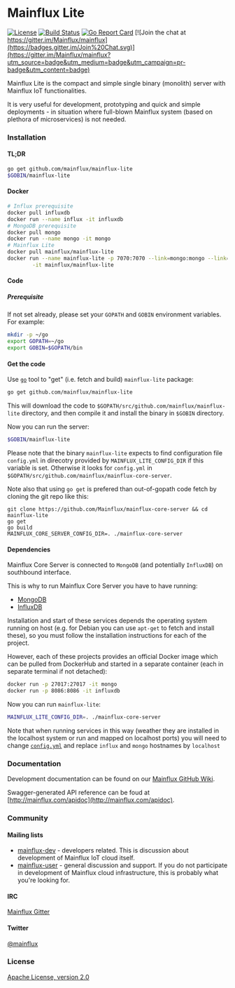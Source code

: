 # Mainflux Lite

[![License](https://img.shields.io/badge/license-Apache%20v2.0-blue.svg)](LICENSE)
[![Build Status](https://travis-ci.org/Mainflux/mainflux-core-server.svg?branch=master)](https://travis-ci.org/Mainflux/mainflux-core-server)
[![Go Report Card](https://goreportcard.com/badge/github.com/Mainflux/mainflux-lite)](https://goreportcard.com/report/github.com/Mainflux/mainflux-lite)
[![Join the chat at https://gitter.im/Mainflux/mainflux](https://badges.gitter.im/Join%20Chat.svg)](https://gitter.im/Mainflux/mainflux?utm_source=badge&utm_medium=badge&utm_campaign=pr-badge&utm_content=badge)

Mainflux Lite is the compact and simple single binary (monolith) server with Mainflux IoT functionalities.

It is very useful for development, prototyping and quick and simple deployments - in situation where full-blown Mainflux system (based on plethora of microservices) is not needed.

### Installation
#### TL;DR
```bash
go get github.com/mainflux/mainflux-lite
$GOBIN/mainflux-lite
```
#### Docker
```bash
# Influx prerequisite
docker pull influxdb
docker run --name influx -it influxdb
# MongoDB prerequisite
docker pull mongo
docker run --name mongo -it mongo
# Mainflux Lite
docker pull mainflux/mainflux-lite
docker run --name mainflux-lite -p 7070:7070 --link=mongo:mongo --link=influx:influx \
        -it mainflux/mainflux-lite
```

#### Code
##### Prerequisite
If not set already, please set your `GOPATH` and `GOBIN` environment variables. For example:
```bash
mkdir -p ~/go
export GOPATH=~/go
export GOBIN=$GOPATH/bin
```

#### Get the code
Use [`go`](https://golang.org/cmd/go/) tool to "get" (i.e. fetch and build) `mainflux-lite` package:
```bash
go get github.com/mainflux/mainflux-lite
```

This will download the code to `$GOPATH/src/github.com/mainflux/mainflux-lite` directory,
and then compile it and install the binary in `$GOBIN` directory.

Now you can run the server:
```bash
$GOBIN/mainflux-lite
```

Please note that the binary `mainflux-lite` expects to find configuration file `config.yml` in
direcotry provided by `MAINFLUX_LITE_CONFIG_DIR` if this variable is set. Otherwise it looks for `config.yml`
in `$GOPATH/src/github.com/mainflux/mainflux-core-server`.

Note also that using `go get` is prefered than out-of-gopath code fetch by cloning the git repo like this:
```
git clone https://github.com/Mainflux/mainflux-core-server && cd mainflux-lite
go get
go build
MAINFLUX_CORE_SERVER_CONFIG_DIR=. ./mainflux-core-server
```
#### Dependencies
Mainflux Core Server is connected to `MongoDB` (and potentially `InfluxDB`) on southbound interface.

This is why to run Mainflux Core Server you have to have running:
- [MongoDB](https://github.com/mongodb/mongo)
- [InfluxDB](https://github.com/influxdata/influxdb)

Installation and start of these services depends the operating system running on host (e.g. for Debian you can use `apt-get` to fetch and install these), so you must follow the installation instructions for each of the project.

However, each of these projects provides an official Docker image which can be pulled from DockerHub and started in a separate container (each in separate terminal if not detached):
```bash
docker run -p 27017:27017 -it mongo
docker run -p 8086:8086 -it influxdb
```
Now you can run `mainflux-lite`:
```bash
MAINFLUX_LITE_CONFIG_DIR=. ./mainflux-core-server
```

Note that when running services in this way (weather they are installed in the localhost system or run and mapped on localhost ports) you will need to change [`config.yml`](config.yml) and replace `influx` and `mongo` hostnames by `localhost`

### Documentation
Development documentation can be found on our [Mainflux GitHub Wiki](https://github.com/Mainflux/mainflux/wiki).

Swagger-generated API reference can be foud at [http://mainflux.com/apidoc](http://mainflux.com/apidoc).

### Community
#### Mailing lists
- [mainflux-dev](https://groups.google.com/forum/#!forum/mainflux-dev) - developers related. This is discussion about development of Mainflux IoT cloud itself.
- [mainflux-user](https://groups.google.com/forum/#!forum/mainflux-user) - general discussion and support. If you do not participate in development of Mainflux cloud infrastructure, this is probably what you're looking for.

#### IRC
[Mainflux Gitter](https://gitter.im/Mainflux/mainflux?utm_source=badge&utm_medium=badge&utm_campaign=pr-badge&utm_content=badge)

#### Twitter
[@mainflux](https://twitter.com/mainflux)

### License
[Apache License, version 2.0](LICENSE)

